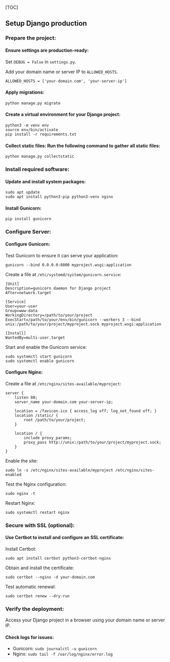 [TOC]

## Setup Django production

### Prepare the project:

#### Ensure settings are production-ready:

Set `DEBUG = False` in `settings.py`.

Add your domain name or server IP to `ALLOWED_HOSTS`.

```
ALLOWED_HOSTS = ['your-domain.com', 'your-server-ip']
```

#### Apply migrations:

```
python manage.py migrate
```

#### Create a virtual environment for your Django project:

```
python3 -m venv env
source env/bin/activate
pip install -r requirements.txt
```

#### Collect static files: Run the following command to gather all static files:

```
python manage.py collectstatic
```

### Install required software:

#### Update and install system packages:

```
sudo apt update
sudo apt install python3-pip python3-venv nginx
```

#### Install Gunicorn:

```
pip install gunicorn
```

### Configure Server:

#### Configure Gunicorn:

Test Gunicorn to ensure it can serve your application:

```
gunicorn --bind 0.0.0.0:8000 myproject.wsgi:application
```

Create a file at `/etc/systemd/system/gunicorn.service`:

```
[Unit]
Description=gunicorn daemon for Django project
After=network.target

[Service]
User=your-user
Group=www-data
WorkingDirectory=/path/to/your/project
ExecStart=/path/to/your/env/bin/gunicorn --workers 3 --bind unix:/path/to/your/project/myproject.sock myproject.wsgi:application

[Install]
WantedBy=multi-user.target
```

Start and enable the Gunicorn service:

```
sudo systemctl start gunicorn
sudo systemctl enable gunicorn
```

#### Configure Nginx:

Create a file at `/etc/nginx/sites-available/myproject`:

```
server {
    listen 80;
    server_name your-domain.com your-server-ip;

    location = /favicon.ico { access_log off; log_not_found off; }
    location /static/ {
        root /path/to/your/project;
    }

    location / {
        include proxy_params;
        proxy_pass http://unix:/path/to/your/project/myproject.sock;
    }
}
```

Enable the site:

```
sudo ln -s /etc/nginx/sites-available/myproject /etc/nginx/sites-enabled
```

Test the Nginx configuration:

```
sudo nginx -t
```

Restart Nginx:

```
sudo systemctl restart nginx
```

### Secure with SSL (optional):

#### Use Certbot to install and configure an SSL certificate:

Install Certbot:

```
sudo apt install certbot python3-certbot-nginx
```

Obtain and install the certificate:

```
sudo certbot --nginx -d your-domain.com
```

Test automatic renewal:

```
sudo certbot renew --dry-run
```

### Verify the deployment:

Access your Django project in a browser using your domain name or server IP.

#### Check logs for issues:

- Gunicorn: `sudo journalctl -u gunicorn`
- Nginx: `sudo tail -f /var/log/nginx/error.log`